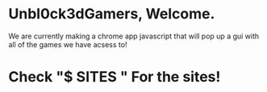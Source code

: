 # Unbl0ck3dGamers, Welcome.
We are currently making a chrome app javascript that will pop up a gui with all of the games we have acsess to!
# Check "$ SITES " For the sites!
